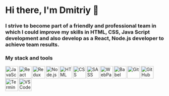 # Hi there, I'm Dmitriy 👋

### I strive to become part of a friendly and professional team in which I could improve my skills in HTML, CSS, Java Script development and also develop as a React, Node.js developer to achieve team results.

### My stack and tools

<img align="left" alt="JavaScript" width="40px" src="https://cdn.worldvectorlogo.com/logos/logo-javascript.svg" />

<img align="left" alt="React" width="40px" src="https://cdn.worldvectorlogo.com/logos/react-1.svg" />

<img align="left" alt="Redux" width="40px" src="https://cdn.worldvectorlogo.com/logos/redux.svg" />

<img align="left" alt="Node.js" width="40px" src="https://cdn-icons-png.flaticon.com/512/5968/5968322.png" />

<img align="left" alt="HTML" width="40px" src="https://cdn.worldvectorlogo.com/logos/html-1.svg" />

<img align="left" alt="CSS" width="40px" src="https://cdn.worldvectorlogo.com/logos/css-3.svg" />

<img align="left" alt="SASS" width="40px" src="https://cdn.worldvectorlogo.com/logos/sass-1.svg" />

<img align="left" alt="WebPack" width="40px" src="https://cdn.worldvectorlogo.com/logos/webpack-icon.svg" />

<img align="left" alt="Babel" width="40px" src="https://cdn.coursehunter.net/category/babel.png" />

<img align="left" alt="Git" width="40px" src="https://cdn-icons.flaticon.com/png/512/4494/premium/4494740.png?token=exp=1654084750~hmac=a1995f2c80467c30ad25d4484464a547" />

<img align="left" alt="GitHub" width="40px" src="https://cdn-icons-png.flaticon.com/512/25/25657.png" />

<img align="left" alt="Terminal" width="40px" src="https://cdn-icons-png.flaticon.com/512/7544/7544562.png" />

<img align="left" alt="VSCode" width="40px" src="https://cdn.worldvectorlogo.com/logos/visual-studio-code-1.svg" />
